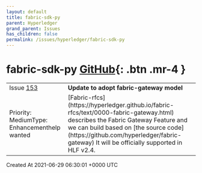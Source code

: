 ```yaml
---
layout: default
title: fabric-sdk-py
parent: Hyperledger
grand_parent: Issues
has_children: false
permalink: /issues/hyperledger/fabric-sdk-py
---
```


# fabric-sdk-py <span class="fs-3 right-align">[GitHub](https://github.com/hyperledger/fabric-sdk-py){: .btn .mr-4 }</span>


<div>
    <table>
        <tr>
            <td>
                Issue <a href="https://github.com/hyperledger/fabric-sdk-py/issues/153" class=".btn">153</a>
            </td>
            <td>
                <b>
                    Update to adopt fabric-gateway model
                </b>
            </td>
        </tr>
        <tr>
            <td>
                <span class="chip">Priority: Medium</span><span class="chip">Type: Enhancement</span><span class="chip">help wanted</span>
            </td>
            <td>
                [Fabric-rfcs](https://hyperledger.github.io/fabric-rfcs/text/0000-fabric-gateway.html) describes the Fabric Gateway Feature and we can build based on [the source code](https://github.com/hyperledger/fabric-gateway)
It will be officially supported in HLF v2.4.
            </td>
        </tr>
    </table>
    <div class="right-align">
        Created At 2021-06-29 06:30:01 +0000 UTC
    </div>
</div>

